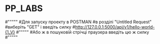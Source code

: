 # PP_LABS
#"""""
#Для запуску проекту в POSTMAN 
#в розділі "Untitled Request" 
#виберіть "GET" і введіть силку
#http://127.0.0.1:5000/api/v1/hello-world-{1_V}
#"""""
#Або ж в пошуковій стрічці праузера введіть цю ж силку
#"""""
